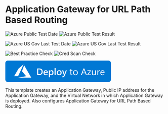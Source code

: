 # Application Gateway for URL Path Based Routing

![Azure Public Test Date](https://azurequickstartsservice.blob.core.windows.net/badges/201-application-gateway-url-path-based-routing/PublicLastTestDate.svg)
![Azure Public Test Result](https://azurequickstartsservice.blob.core.windows.net/badges/201-application-gateway-url-path-based-routing/PublicDeployment.svg)

![Azure US Gov Last Test Date](https://azurequickstartsservice.blob.core.windows.net/badges/201-application-gateway-url-path-based-routing/FairfaxLastTestDate.svg)
![Azure US Gov Last Test Result](https://azurequickstartsservice.blob.core.windows.net/badges/201-application-gateway-url-path-based-routing/FairfaxDeployment.svg)

![Best Practice Check](https://azurequickstartsservice.blob.core.windows.net/badges/201-application-gateway-url-path-based-routing/BestPracticeResult.svg)
![Cred Scan Check](https://azurequickstartsservice.blob.core.windows.net/badges/201-application-gateway-url-path-based-routing/CredScanResult.svg)

[![Deploy to Azure](https://raw.githubusercontent.com/Azure/azure-quickstart-templates/master/1-CONTRIBUTION-GUIDE/images/deploytoazure.svg?sanitize=true)](https://portal.azure.com/#create/Microsoft.Template/uri/https%3A%2F%2Fraw.githubusercontent.com%2FAzure%2Fazure-quickstart-templates%2Fmaster%2F201-application-gateway-url-path-based-routing%2Fazuredeploy.json)

This template creates an Application Gateway, Public IP address for the
Application Gateway, and the Virtual Network in which Application Gateway is
deployed. Also configures Application Gateway for URL Path Based Routing.
